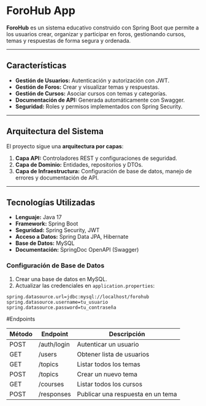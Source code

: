 # ForoHub App

**ForoHub** es un sistema educativo construido con Spring Boot que permite a los usuarios crear, organizar y participar en foros, gestionando cursos, temas y respuestas de forma segura y ordenada.

---

## Características

- **Gestión de Usuarios:** Autenticación y autorización con JWT.
- **Gestión de Foros:** Crear y visualizar temas y respuestas.
- **Gestión de Cursos:** Asociar cursos con temas y categorías.
- **Documentación de API:** Generada automáticamente con Swagger.
- **Seguridad:** Roles y permisos implementados con Spring Security.

---

## Arquitectura del Sistema

El proyecto sigue una **arquitectura por capas**:

1. **Capa API:** Controladores REST y configuraciones de seguridad.
2. **Capa de Dominio:** Entidades, repositorios y DTOs.
3. **Capa de Infraestructura:** Configuración de base de datos, manejo de errores y documentación de API.

---

## Tecnologías Utilizadas

- **Lenguaje:** Java 17
- **Framework:** Spring Boot
- **Seguridad:** Spring Security, JWT
- **Acceso a Datos:** Spring Data JPA, Hibernate
- **Base de Datos:** MySQL
- **Documentación:** SpringDoc OpenAPI (Swagger)

### Configuración de Base de Datos

1. Crear una base de datos en MySQL.
2. Actualizar las credenciales en `application.properties`:

```properties
spring.datasource.url=jdbc:mysql://localhost/forohub
spring.datasource.username=tu_usuario
spring.datasource.password=tu_contraseña

```
#Endpoints

| Método | Endpoint    | Descripción                       |
| ------ | ----------- | --------------------------------- |
| POST   | /auth/login | Autenticar un usuario             |
| GET    | /users      | Obtener lista de usuarios         |
| GET    | /topics     | Listar todos los temas            |
| POST   | /topics     | Crear un nuevo tema               |
| GET    | /courses    | Listar todos los cursos           |
| POST   | /responses  | Publicar una respuesta en un tema |




